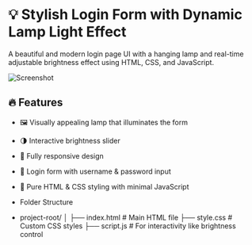 # 💡 Stylish Login Form with Dynamic Lamp Light Effect

A beautiful and modern login page UI with a hanging lamp and real-time adjustable brightness effect using HTML, CSS, and JavaScript.

![Screenshot](./6acdea56-2581-4215-b892-7f2bf1f73a5d.png)

## 🔥 Features

- 🖼️ Visually appealing lamp that illuminates the form
- 🌗 Interactive brightness slider
- 📱 Fully responsive design
- 🔐 Login form with username & password input
- 🎨 Pure HTML & CSS styling with minimal JavaScript

- Folder Structure
- project-root/
│
├── index.html # Main HTML file
├── style.css # Custom CSS styles
├── script.js # For interactivity like brightness control
